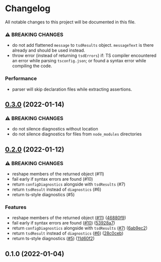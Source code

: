 # Changelog

All notable changes to this project will be documented in this file.

### ⚠ BREAKING CHANGES

- do not add flattened `message` to `tsdResults` object. `messageText` is there already and should be used instead.
- throw error (instead of returning `tsdErrors`) if: TS compiler encountered an error while parsing `tsconfig.json`; or found a syntax error while compiling the code.

### Performance

- parser will skip declaration files while extracting assertions.

## [0.3.0](https://github.com/mrazauskas/tsd-lite/compare/v0.2.0...v0.3.0) (2022-01-14)

### ⚠ BREAKING CHANGES

- do not silence diagnostics without location
- do not silence diagnostics for files from `node_modules` directories

## [0.2.0](https://github.com/mrazauskas/tsd-lite/compare/v0.1.0...v0.2.0) (2022-01-12)

### ⚠ BREAKING CHANGES

- reshape members of the returned object (#11)
- fail early if syntax errors are found (#10)
- return `configDiagnostics` alongside with `tsdResults` (#7)
- return `tsdResult` instead of `diagnostics` (#6)
- return ts-style diagnostics (#5)

### Features

- reshape members of the returned object ([#11](https://github.com/mrazauskas/tsd-lite/issues/11)) ([46880f9](https://github.com/mrazauskas/tsd-lite/commit/46880f9bbf2c451b735284332fd32cd0cfe666e3))
- fail early if syntax errors are found ([#10](https://github.com/mrazauskas/tsd-lite/issues/10)) ([53928a7](https://github.com/mrazauskas/tsd-lite/commit/53928a77caa776258864761b1c6cc43b601cf5ae))
- return `configDiagnostics` alongside with `tsdResults` ([#7](https://github.com/mrazauskas/tsd-lite/issues/7)) ([6ab9ec2](https://github.com/mrazauskas/tsd-lite/commit/6ab9ec232e3636450168eb5b9a88c0224b5e3d94))
- return `tsdResult` instead of `diagnostics` ([#6](https://github.com/mrazauskas/tsd-lite/issues/6)) ([28c0ceb](https://github.com/mrazauskas/tsd-lite/commit/28c0ceb85c5b5399e0f24e2c58e494d932081abd))
- return ts-style diagnostics ([#5](https://github.com/mrazauskas/tsd-lite/issues/5)) ([11d60f2](https://github.com/mrazauskas/tsd-lite/commit/11d60f23e829e1cea542eb4660965c22396fbf60))

## 0.1.0 (2022-01-04)
